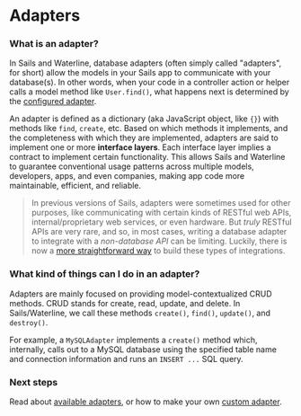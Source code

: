 # Adapters

### What is an adapter?

In Sails and Waterline, database adapters (often simply called "adapters", for short) allow the models in your Sails app to communicate with your database(s). In other words, when your code in a controller action or helper calls a model method like `User.find()`, what happens next is determined by the [configured adapter](https://sailsjs.com/documentation/reference/configuration/sails-config-datastores).

An adapter is defined as a dictionary (aka JavaScript object, like `{}`) with methods like `find`, `create`, etc.  Based on which methods it implements, and the completeness with which they are implemented, adapters are said to implement one or more **interface layers**.  Each interface layer implies a contract to implement certain functionality.  This allows Sails and Waterline to guarantee conventional usage patterns across multiple models, developers, apps, and even companies, making app code more maintainable, efficient, and reliable.

> In previous versions of Sails, adapters were sometimes used for other purposes, like communicating with certain kinds of RESTful web APIs, internal/proprietary web services, or even hardware.  But _truly_ RESTful APIs are very rare, and so, in most cases, writing a database adapter to integrate with a _non-database API_ can be limiting.  Luckily, there is now a [more straightforward way](https://sailsjs.com/documentation/concepts/helpers) to build these types of integrations.


### What kind of things can I do in an adapter?

Adapters are mainly focused on providing model-contextualized CRUD methods.  CRUD stands for create, read, update, and delete.  In Sails/Waterline, we call these methods `create()`, `find()`, `update()`, and `destroy()`.

For example, a `MySQLAdapter` implements a `create()` method which, internally, calls out to a MySQL database using the specified table name and connection information and runs an `INSERT ...` SQL query.


### Next steps

Read about [available adapters](https://sailsjs.com/documentation/concepts/extending-sails/adapters/available-adapters), or how to make your own [custom adapter](https://sailsjs.com/documentation/concepts/extending-sails/adapters/custom-adapters).


<docmeta name="displayName" value="Adapters">
<docmeta name="stabilityIndex" value="3">
